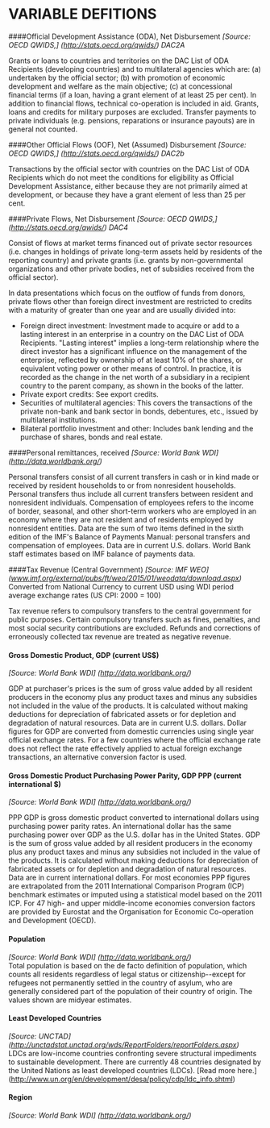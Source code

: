 VARIABLE DEFITIONS
===

####Official Development Assistance (ODA), Net Disbursement
*[Source: OECD QWIDS,] (http://stats.oecd.org/qwids/) DAC2A*	

Grants or loans to countries and territories on the DAC List of ODA Recipients (developing countries) and to multilateral agencies which are: (a) undertaken by the official sector; (b) with promotion of economic development and welfare as the main objective; (c) at concessional financial terms (if a loan, having a grant element of at least 25 per cent). In addition to financial flows, technical co-operation is included in aid. Grants, loans and credits for military purposes are excluded. Transfer payments to private individuals (e.g. pensions, reparations or insurance payouts) are in general not counted. 

####Other Official Flows (OOF), Net (Assumed) Disbursement
*[Source: OECD QWIDS,] (http://stats.oecd.org/qwids/) DAC2b*

Transactions by the official sector with countries on the DAC List of ODA Recipients which do not meet the conditions for eligibility as Official Development Assistance, either because they are not primarily aimed at development, or because they have a grant element of less than 25 per cent. 

####Private Flows, Net Disbursement
*[Source: OECD QWIDS,] (http://stats.oecd.org/qwids/) DAC4*

Consist of flows at market terms financed out of private sector resources (i.e. changes in holdings of private long-term assets held by residents of the reporting country) and private grants (i.e. grants by non-governmental organizations and other private bodies, net of subsidies received from the official sector).

In data presentations which focus on the outflow of funds from donors, private flows other than foreign direct investment are restricted to credits with a maturity of greater than one year and are usually divided into:
- Foreign direct investment: Investment made to acquire or add to a lasting interest in an enterprise in a country on the DAC List of ODA Recipients. "Lasting interest" implies a long-term relationship where the direct investor has a significant influence on the management of the enterprise, reflected by ownership of at least 10% of the shares, or equivalent voting power or other means of control. In practice, it is recorded as the change in the net worth of a subsidiary in a recipient country to the parent company, as shown in the books of the latter.
- Private export credits: See export credits.
- Securities of multilateral agencies: This covers the transactions of the private non-bank and bank sector in bonds, debentures, etc., issued by multilateral institutions.
- Bilateral portfolio investment and other: Includes bank lending and the purchase of shares, bonds and real estate.

####Personal remittances, received
*[Source: World Bank WDI] (http://data.worldbank.org/)*

Personal transfers consist of all current transfers in cash or in kind made or received by resident households to or from nonresident households. Personal transfers thus include all current transfers between resident and nonresident individuals. Compensation of employees refers to the income of border, seasonal, and other short-term workers who are employed in an economy where they are not resident and of residents employed by nonresident entities. Data are the sum of two items defined in the sixth edition of the IMF's Balance of Payments Manual: personal transfers and compensation of employees. Data are in current U.S. dollars. World Bank staff estimates based on IMF balance of payments data.

####Tax Revenue (Central Government)
*[Source: IMF WEO] (www.imf.org/external/pubs/ft/weo/2015/01/weodata/download.aspx)*  
Converted from National Currency to current USD using WDI period average exchange rates (US CPI: 2000 = 100)

Tax revenue refers to compulsory transfers to the central government for public purposes. Certain compulsory transfers such as fines, penalties, and most social security contributions are excluded. Refunds and corrections of erroneously collected tax revenue are treated as negative revenue.

#### Gross Domestic Product, GDP (current US$)  
*[Source: World Bank WDI] (http://data.worldbank.org/)*

GDP at purchaser's prices is the sum of gross value added by all resident producers in the economy plus any product taxes and minus any subsidies not included in the value of the products. It is calculated without making deductions for depreciation of fabricated assets or for depletion and degradation of natural resources. Data are in current U.S. dollars. Dollar figures for GDP are converted from domestic currencies using single year official exchange rates. For a few countries where the official exchange rate does not reflect the rate effectively applied to actual foreign exchange transactions, an alternative conversion factor is used.

#### Gross Domestic Product Purchasing Power Parity, GDP PPP (current international $)  
*[Source: World Bank WDI] (http://data.worldbank.org/)*

PPP GDP is gross domestic product converted to international dollars using purchasing power parity rates. An international dollar has the same purchasing power over GDP as the U.S. dollar has in the United States. GDP is the sum of gross value added by all resident producers in the economy plus any product taxes and minus any subsidies not included in the value of the products. It is calculated without making deductions for depreciation of fabricated assets or for depletion and degradation of natural resources. Data are in current international dollars. For most economies PPP figures are extrapolated from the 2011 International Comparison Program (ICP) benchmark estimates or imputed using a statistical model based on the 2011 ICP. For 47 high- and upper middle-income economies conversion factors are provided by Eurostat and the Organisation for Economic Co-operation and Development (OECD).

#### Population
*[Source: World Bank WDI] (http://data.worldbank.org/)*  
Total population is based on the de facto definition of population, which counts all residents regardless of legal status or citizenship--except for refugees not permanently settled in the country of asylum, who are generally considered part of the population of their country of origin. The values shown are midyear estimates.

#### Least Developed Countries
*[Source: UNCTAD] (http://unctadstat.unctad.org/wds/ReportFolders/reportFolders.aspx)*  
LDCs are low-income countries confronting severe structural impediments to sustainable development. There are currently 48 countries designated by the United Nations as least developed countries (LDCs). [Read more here.] (http://www.un.org/en/development/desa/policy/cdp/ldc_info.shtml)

#### Region
*[Source: World Bank WDI] (http://data.worldbank.org/)*  
